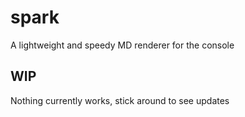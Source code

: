 # spark

A lightweight and speedy MD renderer for the console

## WIP

Nothing currently works, stick around to see updates
